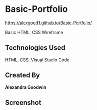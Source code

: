# Basic-Portfolio

 https://alexgood1.github.io/Basic-Portfolio/

Basic HTML, CSS Wireframe

## Technologies Used

HTML, CSS, Visual Studio Code

## Created By

**Alexandra Goodwin** 

## Screenshot


